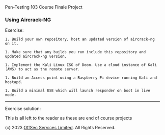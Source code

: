 Pen-Testing 103 Course Finale Project

### Using Aircrack-NG

Exercise:

    1. Build your own repository, host an updated version of aircrack-ng on it.

    1. Make sure that any builds you run include this repository and updated aircrack-ng version.

    1. Implement the Kali Linux ISO of Doom. Use a cloud instance of Kali (AWS) to act as the remote server.

    1. Build an Access point using a Raspberry Pi device running Kali and hostapd.

    1. Build a minimal USB which will launch responder on boot in live mode.

-------

Exercise solution:

This is all left to the reader as these are end of course projects

(c) 2023 [OffSec Services Limited](https://portal.offsec.com). All Rights Reserved.
